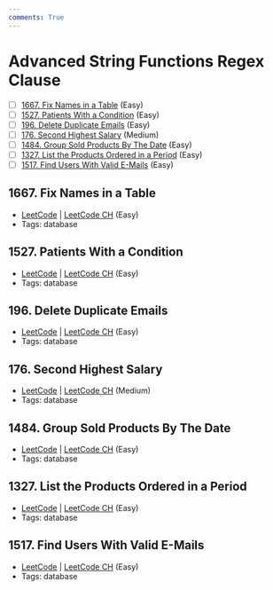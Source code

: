 ```yaml
---
comments: True
---
```


# Advanced String Functions Regex Clause

- [ ] [1667. Fix Names in a Table](https://leetcode.cn/problems/fix-names-in-a-table/) (Easy)
- [ ] [1527. Patients With a Condition](https://leetcode.cn/problems/patients-with-a-condition/) (Easy)
- [ ] [196. Delete Duplicate Emails](https://leetcode.cn/problems/delete-duplicate-emails/) (Easy)
- [ ] [176. Second Highest Salary](https://leetcode.cn/problems/second-highest-salary/) (Medium)
- [ ] [1484. Group Sold Products By The Date](https://leetcode.cn/problems/group-sold-products-by-the-date/) (Easy)
- [ ] [1327. List the Products Ordered in a Period](https://leetcode.cn/problems/list-the-products-ordered-in-a-period/) (Easy)
- [ ] [1517. Find Users With Valid E-Mails](https://leetcode.cn/problems/find-users-with-valid-e-mails/) (Easy)

## 1667. Fix Names in a Table

-   [LeetCode](https://leetcode.com/problems/fix-names-in-a-table/) | [LeetCode CH](https://leetcode.cn/problems/fix-names-in-a-table/) (Easy)
-   Tags: database

## 1527. Patients With a Condition

-   [LeetCode](https://leetcode.com/problems/patients-with-a-condition/) | [LeetCode CH](https://leetcode.cn/problems/patients-with-a-condition/) (Easy)
-   Tags: database

## 196. Delete Duplicate Emails

-   [LeetCode](https://leetcode.com/problems/delete-duplicate-emails/) | [LeetCode CH](https://leetcode.cn/problems/delete-duplicate-emails/) (Easy)
-   Tags: database

## 176. Second Highest Salary

-   [LeetCode](https://leetcode.com/problems/second-highest-salary/) | [LeetCode CH](https://leetcode.cn/problems/second-highest-salary/) (Medium)
-   Tags: database

## 1484. Group Sold Products By The Date

-   [LeetCode](https://leetcode.com/problems/group-sold-products-by-the-date/) | [LeetCode CH](https://leetcode.cn/problems/group-sold-products-by-the-date/) (Easy)
-   Tags: database

## 1327. List the Products Ordered in a Period

-   [LeetCode](https://leetcode.com/problems/list-the-products-ordered-in-a-period/) | [LeetCode CH](https://leetcode.cn/problems/list-the-products-ordered-in-a-period/) (Easy)
-   Tags: database

## 1517. Find Users With Valid E-Mails

-   [LeetCode](https://leetcode.com/problems/find-users-with-valid-e-mails/) | [LeetCode CH](https://leetcode.cn/problems/find-users-with-valid-e-mails/) (Easy)
-   Tags: database
